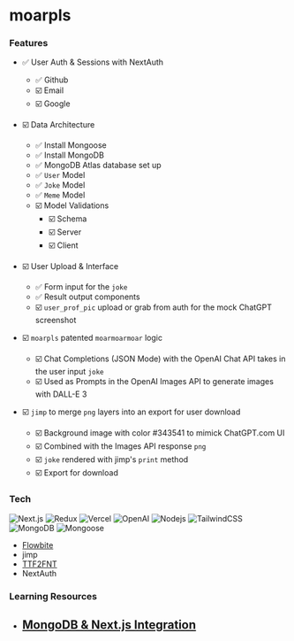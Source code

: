 # moarpls

### Features
- ✅ User Auth & Sessions with NextAuth
    - ✅ Github
    - ☑️ Email
    - ☑️ Google
      
- ☑️ Data Architecture
    - ✅ Install Mongoose
    - ✅ Install MongoDB
    - ✅ MongoDB Atlas database set up
    - ✅ `User` Model
    - ✅ `Joke` Model
    - ✅ `Meme` Model
    - ☑️ Model Validations
        - ☑️ Schema
        - ☑️ Server
        - ☑️ Client
- ☑️ User Upload & Interface
  - ✅ Form input for the `joke`
  - ✅ Result output components
  - ☑️ `user_prof_pic` upload or grab from auth for the mock ChatGPT screenshot
    
- ☑️ `moarpls` patented `moarmoarmoar` logic
  - ☑️ Chat Completions (JSON Mode) with the OpenAI Chat API takes in the user input `joke`
  - ☑️ Used as Prompts in the OpenAI Images API to generate images with DALL-E 3
    
- ☑️ `jimp` to merge `png` layers into an export for user download
  - ☑️ Background image with color #343541 to mimick ChatGPT.com UI
  - ☑️ Combined with the Images API response `png`
  - ☑️ `joke` rendered with jimp's `print` method
  - ☑️ Export for download

### Tech
<p>
  <img alt="Next.js" src="https://img.shields.io/badge/-Next.js-000000?style=flat-square&logo=nextdotjs&logoColor=white"/>
  <img alt="Redux" src="https://img.shields.io/badge/-Redux-764ABC?style=flat-square&logo=redux&logoColor=white" />
  <img alt="Vercel" src="https://img.shields.io/badge/-Vercel-000000?style=flat-square&logo=vercel&logoColor=white" />
  <img alt="OpenAI" src="https://img.shields.io/badge/-OpenAI-10A27F?style=flat-square&logo=openai&logoColor=white" />
  <img alt="Nodejs" src="https://img.shields.io/badge/-Node.js-43853d?style=flat-square&logo=Node.js&logoColor=white" />
  <img alt="TailwindCSS" src="https://img.shields.io/badge/-TailwindCSS-0EA5E9?style=flat-square&logo=tailwindCSS&logoColor=white"/>
  <img alt="MongoDB" src="https://img.shields.io/badge/-MongoDB-13aa52?style=flat-square&logo=mongodb&logoColor=white" />
  <img alt="Mongoose" src="https://img.shields.io/badge/-Mongoose-880000?style=flat-square&logo=mongoose&logoColor=white" />
</p>

- [Flowbite](https://www.flowbite-react.com/docs/components/accordion)
- jimp
- [TTF2FNT](https://ttf2fnt.com/)
- NextAuth

### Learning Resources
- [MongoDB & Next.js Integration](https://github.com/garysbot/mongodb-nextjs-connection-sample)
    - 

